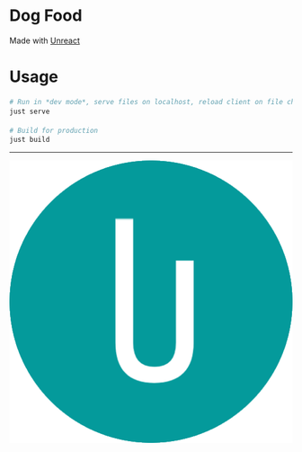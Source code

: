 # Dog Food

Made with [Unreact](https://github.com/darccyy/unreact)

# Usage

```bash
# Run in *dev mode*, serve files on localhost, reload client on file changes
just serve

# Build for production
just build
```

---

![Unreact Icon](./public/icon.png)
